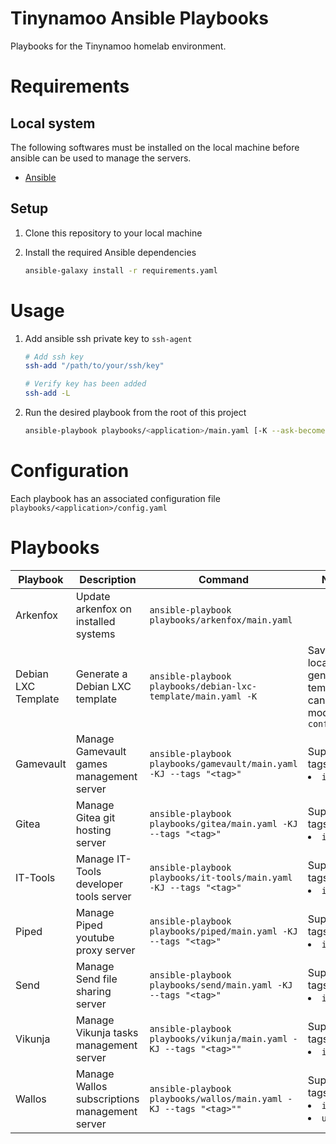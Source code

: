 <!-- @format -->

# Tinynamoo Ansible Playbooks

Playbooks for the Tinynamoo homelab environment.

# Requirements

## Local system

The following softwares must be installed on the local machine before ansible can be used to manage the servers.

- [Ansible](https://docs.ansible.com/ansible/latest/index.html)

## Setup

1. Clone this repository to your local machine
1. Install the required Ansible dependencies

   ```bash
   ansible-galaxy install -r requirements.yaml
   ```

# Usage

1. Add ansible ssh private key to `ssh-agent`

   ```bash
   # Add ssh key
   ssh-add "/path/to/your/ssh/key"

   # Verify key has been added
   ssh-add -L
   ```

1. Run the desired playbook from the root of this project

   ```bash
   ansible-playbook playbooks/<application>/main.yaml [-K --ask-become-pass] [-J --ask-vault-pass] --tags "[tags]"
   ```

# Configuration

Each playbook has an associated configuration file `playbooks/<application>/config.yaml`

# Playbooks

| Playbook            | Description                                   | Command                                                             | Notes                                                                |
| ------------------- | --------------------------------------------- | ------------------------------------------------------------------- | -------------------------------------------------------------------- |
| Arkenfox            | Update arkenfox on installed systems          | `ansible-playbook playbooks/arkenfox/main.yaml`                     |                                                                      |
| Debian LXC Template | Generate a Debian LXC template                | `ansible-playbook playbooks/debian-lxc-template/main.yaml -K`       | Save location of generated template can be modified in `config.yaml` |
| Gamevault           | Manage Gamevault games management server      | `ansible-playbook playbooks/gamevault/main.yaml -KJ --tags "<tag>"` | Supported tags<li>`install`                                          |
| Gitea               | Manage Gitea git hosting server               | `ansible-playbook playbooks/gitea/main.yaml -KJ --tags "<tag>"`     | Supported tags<li>`install`                                          |
| IT-Tools            | Manage IT-Tools developer tools server        | `ansible-playbook playbooks/it-tools/main.yaml -KJ --tags "<tag>"`  | Supported tags<li>`install`                                          |
| Piped               | Manage Piped youtube proxy server             | `ansible-playbook playbooks/piped/main.yaml -KJ --tags "<tag>"`     | Supported tags<li>`install`                                          |
| Send                | Manage Send file sharing server               | `ansible-playbook playbooks/send/main.yaml -KJ --tags "<tag>"`      | Supported tags<li>`install`                                          |
| Vikunja             | Manage Vikunja tasks management server        | `ansible-playbook playbooks/vikunja/main.yaml -KJ --tags "<tag>""`  | Supported tags<li>`install`                                          |
| Wallos              | Manage Wallos subscriptions management server | `ansible-playbook playbooks/wallos/main.yaml -KJ --tags "<tag>""`   | Supported tags<li>`install`<li>`upgrade`                             |
